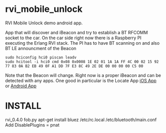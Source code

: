 # rvi_mobile_unlock
RVI Mobile Unlock demo android app.

App that will discover and iBeacon and try to establish a BT RFCOMM socket to the car.
On the car side right now there is a Raspberry PI executing the Erlang RVI stack.
The PI has to have BT scanning on and also BT LE announcment of the Beacon

```
sudo hciconfig hci0 piscan leadv
sudo hcitool -i hci0 cmd 0x08 0x0008 1E 02 01 1A 1A FF 4C 00 02 15 92 77 83 0A B2 EB 49 0F A1 DD 7F E3 8C 49 2E DE 00 00 00 00 C5 00
```

Note that the Beacon will change. Right now is a proper iBeacon and can be detected with any apps.
One good in particular is the Locate App
[iOS App](https://itunes.apple.com/us/app/locate-beacon/id738709014?mt=8) or 
[Android App](https://play.google.com/store/apps/details?id=com.radiusnetworks.locate&hl=en)


# INSTALL
rvi_0.4.0
fob.py
apt-get install  bluez
/etc/rc.local
/etc/bluetooth/main.conf Add
  DisablePlugins = pnat
